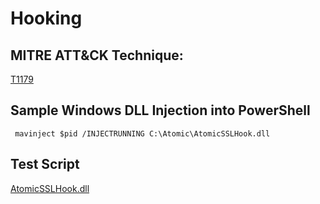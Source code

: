 # Hooking

## MITRE ATT&CK Technique:
[T1179](https://attack.mitre.org/wiki/Technique/T1179)

## Sample Windows DLL Injection into PowerShell

     mavinject $pid /INJECTRUNNING C:\Atomic\AtomicSSLHook.dll

## Test Script

[AtomicSSLHook.dll](https://github.com/redcanaryco/atomic-red-team/blob/master/Windows/Payloads/AtomicSSLHook.dll)
